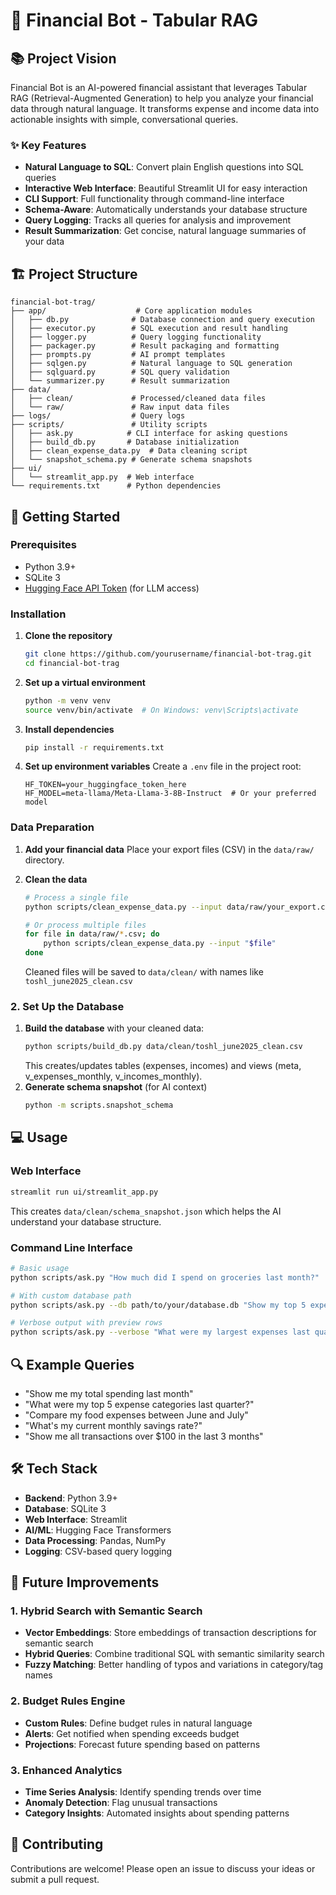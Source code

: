 # 💸 Financial Bot - Tabular RAG

## 📚 Project Vision

Financial Bot is an AI-powered financial assistant that leverages Tabular RAG (Retrieval-Augmented Generation) to help you analyze your financial data through natural language. It transforms expense and income data into actionable insights with simple, conversational queries.

### ✨ Key Features

- **Natural Language to SQL**: Convert plain English questions into SQL queries
- **Interactive Web Interface**: Beautiful Streamlit UI for easy interaction
- **CLI Support**: Full functionality through command-line interface
- **Schema-Aware**: Automatically understands your database structure
- **Query Logging**: Tracks all queries for analysis and improvement
- **Result Summarization**: Get concise, natural language summaries of your data

## 🏗️ Project Structure

```
financial-bot-trag/
├── app/                    # Core application modules
│   ├── db.py              # Database connection and query execution
│   ├── executor.py        # SQL execution and result handling
│   ├── logger.py          # Query logging functionality
│   ├── packager.py        # Result packaging and formatting
│   ├── prompts.py         # AI prompt templates
│   ├── sqlgen.py          # Natural language to SQL generation
│   ├── sqlguard.py        # SQL query validation
│   └── summarizer.py      # Result summarization
├── data/
│   ├── clean/             # Processed/cleaned data files
│   └── raw/               # Raw input data files
├── logs/                  # Query logs
├── scripts/               # Utility scripts
│   ├── ask.py            # CLI interface for asking questions
│   ├── build_db.py       # Database initialization
│   ├── clean_expense_data.py  # Data cleaning script
│   └── snapshot_schema.py # Generate schema snapshots
├── ui/
│   └── streamlit_app.py  # Web interface
└── requirements.txt      # Python dependencies
```

## 🚀 Getting Started

### Prerequisites

- Python 3.9+
- SQLite 3
- [Hugging Face API Token](https://huggingface.co/settings/tokens) (for LLM access)

### Installation

1. **Clone the repository**
   ```bash
   git clone https://github.com/yourusername/financial-bot-trag.git
   cd financial-bot-trag
   ```

2. **Set up a virtual environment**
   ```bash
   python -m venv venv
   source venv/bin/activate  # On Windows: venv\Scripts\activate
   ```

3. **Install dependencies**
   ```bash
   pip install -r requirements.txt
   ```

4. **Set up environment variables**
   Create a `.env` file in the project root:
   ```env
   HF_TOKEN=your_huggingface_token_here
   HF_MODEL=meta-llama/Meta-Llama-3-8B-Instruct  # Or your preferred model
   ```

### Data Preparation

1. **Add your financial data**
   Place your export files (CSV) in the `data/raw/` directory.

2. **Clean the data**
   ```bash
   # Process a single file
   python scripts/clean_expense_data.py --input data/raw/your_export.csv
   
   # Or process multiple files
   for file in data/raw/*.csv; do
       python scripts/clean_expense_data.py --input "$file"
   done
   ```
   Cleaned files will be saved to `data/clean/` with names like `toshl_june2025_clean.csv`

### 2. Set Up the Database

1. **Build the database** with your cleaned data:
   ```bash
   python scripts/build_db.py data/clean/toshl_june2025_clean.csv
   ```
   This creates/updates tables (expenses, incomes) and views (meta, v_expenses_monthly, v_incomes_monthly).
2. **Generate schema snapshot** (for AI context)
   ```bash
   python -m scripts.snapshot_schema
   ```

## 💻 Usage

### Web Interface

```bash
streamlit run ui/streamlit_app.py
```
This creates `data/clean/schema_snapshot.json` which helps the AI understand your database structure.

### Command Line Interface

```bash
# Basic usage
python scripts/ask.py "How much did I spend on groceries last month?"

# With custom database path
python scripts/ask.py --db path/to/your/database.db "Show my top 5 expense categories"

# Verbose output with preview rows
python scripts/ask.py --verbose "What were my largest expenses last quarter?"
```

## 🔍 Example Queries

- "Show me my total spending last month"
- "What were my top 5 expense categories last quarter?"
- "Compare my food expenses between June and July"
- "What's my current monthly savings rate?"
- "Show me all transactions over $100 in the last 3 months"

## 🛠️ Tech Stack

- **Backend**: Python 3.9+
- **Database**: SQLite 3
- **Web Interface**: Streamlit
- **AI/ML**: Hugging Face Transformers
- **Data Processing**: Pandas, NumPy
- **Logging**: CSV-based query logging

## 🔮 Future Improvements

### 1. Hybrid Search with Semantic Search

- **Vector Embeddings**: Store embeddings of transaction descriptions for semantic search
- **Hybrid Queries**: Combine traditional SQL with semantic similarity search
- **Fuzzy Matching**: Better handling of typos and variations in category/tag names

### 2. Budget Rules Engine

- **Custom Rules**: Define budget rules in natural language
- **Alerts**: Get notified when spending exceeds budget
- **Projections**: Forecast future spending based on patterns

### 3. Enhanced Analytics

- **Time Series Analysis**: Identify spending trends over time
- **Anomaly Detection**: Flag unusual transactions
- **Category Insights**: Automated insights about spending patterns

## 🤝 Contributing

Contributions are welcome! Please open an issue to discuss your ideas or submit a pull request.